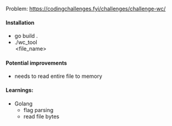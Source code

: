 Problem: https://codingchallenges.fyi/challenges/challenge-wc/

#### Installation
- go build .
- ./wc_tool <option> <file_name>


#### Potential improvements
- needs to read entire file to memory

#### Learnings:
- Golang
    - flag parsing
    - read file bytes